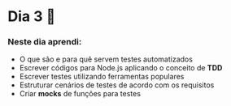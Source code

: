 # Dia 3 📆

### Neste dia aprendi:

* O que são e para quê servem testes automatizados
* Escrever códigos para Node.js aplicando o conceito de **TDD**
* Escrever testes utilizando ferramentas populares
* Estruturar cenários de testes de acordo com os requisitos
* Criar **mocks** de funções para testes